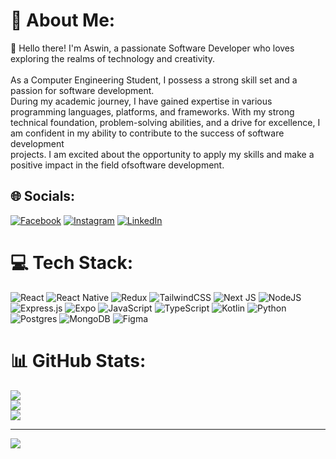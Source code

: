 # 🚀 About Me:
👋 Hello there! I'm Aswin, a passionate Software Developer who loves exploring the realms of technology and creativity.<br><br>As a Computer Engineering Student, I possess a strong skill set and a passion for software development. <br>During my academic journey, I have gained expertise in various programming languages, platforms, and frameworks. With my strong technical foundation, problem-solving abilities, and a drive for excellence, I am confident in my ability to contribute to the success of software development<br>projects. I am excited about the opportunity to apply my skills and make a positive impact in the field ofsoftware development.<br>
## 🌐 Socials:
[![Facebook](https://img.shields.io/badge/Facebook-%231877F2.svg?logo=Facebook&logoColor=white)](https://facebook.com/Aswin.karkii) [![Instagram](https://img.shields.io/badge/Instagram-%23E4405F.svg?logo=Instagram&logoColor=white)](https://instagram.com/aswinkarkii) [![LinkedIn](https://img.shields.io/badge/LinkedIn-%230077B5.svg?logo=linkedin&logoColor=white)](https://linkedin.com/in/aswin-karki-a24aa3278) 

# 💻 Tech Stack:
![React](https://img.shields.io/badge/react-%2320232a.svg?style=flat&logo=react&logoColor=%2361DAFB) ![React Native](https://img.shields.io/badge/react_native-%2320232a.svg?style=flat&logo=react&logoColor=%2361DAFB) ![Redux](https://img.shields.io/badge/redux-%23593d88.svg?style=flat&logo=redux&logoColor=white) ![TailwindCSS](https://img.shields.io/badge/tailwindcss-%2338B2AC.svg?style=flat&logo=tailwind-css&logoColor=white) ![Next JS](https://img.shields.io/badge/Next-black?style=flat&logo=next.js&logoColor=white) ![NodeJS](https://img.shields.io/badge/node.js-6DA55F?style=flat&logo=node.js&logoColor=white) ![Express.js](https://img.shields.io/badge/express.js-%23404d59.svg?style=flat&logo=express&logoColor=%2361DAFB) ![Expo](https://img.shields.io/badge/expo-1C1E24?style=flat&logo=expo&logoColor=#D04A37) ![JavaScript](https://img.shields.io/badge/javascript-%23323330.svg?style=flat&logo=javascript&logoColor=%23F7DF1E) ![TypeScript](https://img.shields.io/badge/typescript-%23007ACC.svg?style=flat&logo=typescript&logoColor=white) ![Kotlin](https://img.shields.io/badge/kotlin-%230095D5.svg?style=flat&logo=kotlin&logoColor=white) ![Python](https://img.shields.io/badge/python-3670A0?style=flat&logo=python&logoColor=ffdd54) ![Postgres](https://img.shields.io/badge/postgres-%23316192.svg?style=flat&logo=postgresql&logoColor=white) ![MongoDB](https://img.shields.io/badge/MongoDB-%234ea94b.svg?style=flat&logo=mongodb&logoColor=white) 	![Figma](https://img.shields.io/badge/figma-%23F24E1E.svg?style=flat&logo=figma&logoColor=white)
# 📊 GitHub Stats:
![](https://github-readme-stats.vercel.app/api?username=iNspireXD&theme=gruvbox&hide_border=true&include_all_commits=false&count_private=false)<br/>
![](https://github-readme-streak-stats.herokuapp.com/?user=iNspireXD&theme=gruvbox&hide_border=true)<br/>
![](https://github-readme-stats.vercel.app/api/top-langs/?username=iNspireXD&theme=gruvbox&hide_border=true&include_all_commits=false&count_private=false&layout=compact)

---
[![](https://visitcount.itsvg.in/api?id=iNspireXD&icon=4&color=1)](https://visitcount.itsvg.in)

<!-- Proudly created with GPRM ( https://gprm.itsvg.in ) -->
